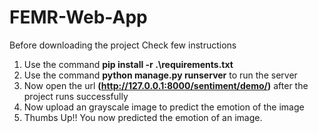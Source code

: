 # FEMR-Web-App

Before downloading the project Check few instructions
1) Use the command **pip install -r .\requirements.txt**
2) Use the command **python manage.py runserver** to run the server
3) Now open the url **(http://127.0.0.1:8000/sentiment/demo/)** after the project runs successfully
4) Now upload an grayscale image to predict the emotion of the image
5) Thumbs Up!! You now predicted the emotion of an image.
